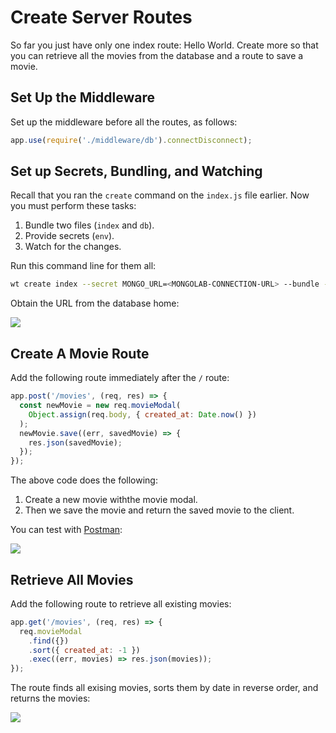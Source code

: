 # Create Server Routes

So far you just have only one index route: Hello World. Create more so that you can retrieve all the movies from the database and a route to save a movie.

## Set Up the Middleware
Set up the middleware before all the routes, as follows:

```js
app.use(require('./middleware/db').connectDisconnect);
```

## Set up Secrets, Bundling, and Watching

Recall that you ran the `create` command on the `index.js` file earlier. Now you must perform these tasks:

1. Bundle two files (`index` and `db`).
2. Provide secrets (`env`).
3. Watch for the changes.

Run this command line for them all:

```bash
wt create index --secret MONGO_URL=<MONGOLAB-CONNECTION-URL> --bundle --watch
```

Obtain the URL from the database home:


![](https://d2mxuefqeaa7sj.cloudfront.net/s_C4E0BB4A3CA481FA22D9AA6239D953F2B1D94D00408DB28F7AB567E3C6C4DB1A_1521568483599_Screen+Shot+2018-03-20+at+6.53.29+PM.png)

## Create A Movie Route

Add the following route immediately after the `/` route:

```js
app.post('/movies', (req, res) => {
  const newMovie = new req.movieModal(
    Object.assign(req.body, { created_at: Date.now() })
  );
  newMovie.save((err, savedMovie) => {
    res.json(savedMovie);
  });
});
```

The above code does the following:

1. Create a new movie withthe movie modal.
2. Then we save the movie and return the saved movie to the client.

You can test with [Postman](https://www.getpostman.com):


![](https://d2mxuefqeaa7sj.cloudfront.net/s_C4E0BB4A3CA481FA22D9AA6239D953F2B1D94D00408DB28F7AB567E3C6C4DB1A_1521567767849_Screen+Shot+2018-03-20+at+6.42.29+PM.png)

## Retrieve All Movies

Add the following route to retrieve all existing movies:

```js
app.get('/movies', (req, res) => {
  req.movieModal
    .find({})
    .sort({ created_at: -1 })
    .exec((err, movies) => res.json(movies));
});
```

The route finds all exising movies, sorts them by date in reverse order, and returns the movies:

![](https://d2mxuefqeaa7sj.cloudfront.net/s_C4E0BB4A3CA481FA22D9AA6239D953F2B1D94D00408DB28F7AB567E3C6C4DB1A_1521568015585_Screen+Shot+2018-03-20+at+6.46.48+PM.png)